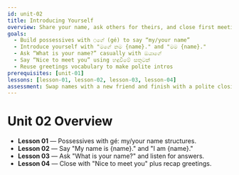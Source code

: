 ```yaml
---
id: unit-02
title: Introducing Yourself
overview: Share your name, ask others for theirs, and close first meetings with a friendly “nice to meet you.”
goals:
  - Build possessives with ◌ගේ (gé) to say “my/your name”
  - Introduce yourself with "මගේ නම {name}." and "මම {name}."
  - Ask “What is your name?” casually with ඔයාගේ
  - Say “Nice to meet you” using හඳුවීමේ සතුටක්
  - Reuse greetings vocabulary to make polite intros
prerequisites: [unit-01]
lessons: [lesson-01, lesson-02, lesson-03, lesson-04]
assessment: Swap names with a new friend and finish with a polite closing line.
---
```


# Unit 02 Overview

- **Lesson 01** — Possessives with gé: my/your name structures.
- **Lesson 02** — Say "My name is {name}." and "I am {name}."
- **Lesson 03** — Ask "What is your name?" and listen for answers.
- **Lesson 04** — Close with "Nice to meet you" plus recap greetings.
